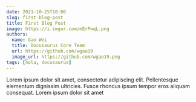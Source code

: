 ```yaml
---
date: 2021-10-25T10:00
slug: first-blog-post
title: First Blog Post
image: https://i.imgur.com/mErPwqL.png
authors:
  name: Gao Wei
  title: Docusaurus Core Team
  url: https://github.com/wgao19
  image_url: https://github.com/wgao19.png
tags: [hola, docusaurus]
---
```



Lorem ipsum dolor sit amet, consectetur adipiscing elit. Pellentesque elementum dignissim ultricies. Fusce rhoncus ipsum tempor eros aliquam consequat. Lorem ipsum dolor sit amet
